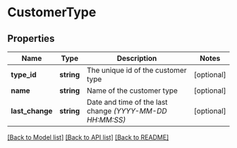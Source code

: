 # CustomerType

## Properties
Name | Type | Description | Notes
------------ | ------------- | ------------- | -------------
**type_id** | **string** | The unique id of the customer type | [optional] 
**name** | **string** | Name of the customer type | [optional] 
**last_change** | **string** | Date and time of the last change *(YYYY-MM-DD HH:MM:SS)* | [optional] 

[[Back to Model list]](../../README.md#documentation-for-models) [[Back to API list]](../../README.md#documentation-for-api-endpoints) [[Back to README]](../../README.md)

